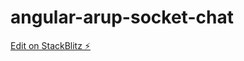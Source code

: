 # angular-arup-socket-chat

[Edit on StackBlitz ⚡️](https://stackblitz.com/edit/angular-arup-socket-chat)